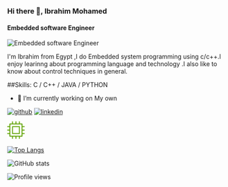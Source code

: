 ### Hi there 👋, Ibrahim Mohamed
#### Embedded software Engineer
![Embedded software Engineer](https://img.freepik.com/free-vector/copy-space-blue-circuits-digital-background_23-2148821699.jpg?w=740&t=st=1664956235~exp=1664956835~hmac=3fed90485345b165daf7da40113181f4cdf63b828428623e6cc80a065e8e5832)

I'm Ibrahim from Egypt ,I do Embedded system programming using c/c++.I enjoy learinng about programming language and technology .I also like to know about control techniques in general.

##Skills: C / C++ / JAVA / PYTHON

- 🔭 I’m currently working on My own 


[<img src='https://cdn.jsdelivr.net/npm/simple-icons@3.0.1/icons/github.svg' alt='github' height='40'>](https://github.com/IbrahimMohamed98)  [<img src='https://cdn.jsdelivr.net/npm/simple-icons@3.0.1/icons/linkedin.svg' alt='linkedin' height='40'>](https://www.linkedin.com/in/linkedin.com/in/IbrahimMohamed98/)  

<a href='https://docs.github.com/en/developers'><img src='https://raw.githubusercontent.com/acervenky/animated-github-badges/master/assets/devbadge.gif' width='40' height='40'></a> 

[![Top Langs](https://github-readme-stats.vercel.app/api/top-langs/?username=IbrahimMohamed98)](https://github.com/anuraghazra/github-readme-stats)

![GitHub stats](https://github-readme-stats.vercel.app/api?username=IbrahimMohamed98&show_icons=true)  

![Profile views](https://gpvc.arturio.dev/IbrahimMohamed98)  
